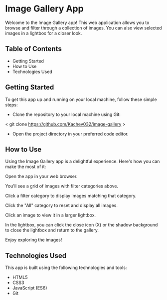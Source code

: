 # Image Gallery App
Welcome to the Image Gallery app! This web application allows you to browse and filter through a collection of images. You can also view selected images in a lightbox for a closer look.

## Table of Contents
- Getting Started
- How to Use
- Technologies Used

## Getting Started
To get this app up and running on your local machine, follow these simple steps:

- Clone the repository to your local machine using Git:

< git clone https://github.com/Kachev032/image-gallery >
- Open the project directory in your preferred code editor.

## How to Use
Using the Image Gallery app is a delightful experience. Here's how you can make the most of it:

Open the app in your web browser. 

You'll see a grid of images with filter categories above.

Click a filter category to display images matching that category.

Click the "All" category to reset and display all images.

Click an image to view it in a larger lightbox.

In the lightbox, you can click the close icon (X) or the shadow background to close the lightbox and return to the gallery.

Enjoy exploring the images!

## Technologies Used
This app is built using the following technologies and tools:

- HTML5
- CSS3
- JavaScript (ES6)
- Git
